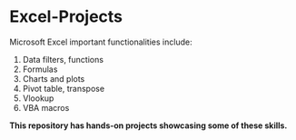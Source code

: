 # Excel-Projects

Microsoft Excel important functionalities include:

1. Data filters, functions
2. Formulas
3. Charts and plots
4. Pivot table, transpose
5. Vlookup
6. VBA macros

**This repository has hands-on projects showcasing some of these skills.**

